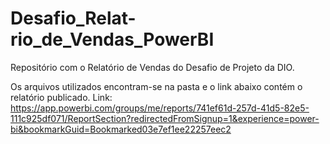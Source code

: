 # Desafio_Relat-rio_de_Vendas_PowerBI
Repositório com o Relatório de Vendas do Desafio de Projeto da DIO.

Os arquivos utilizados encontram-se na pasta e o link abaixo contém o relatório publicado.
Link: https://app.powerbi.com/groups/me/reports/741ef61d-257d-41d5-82e5-111c925df071/ReportSection?redirectedFromSignup=1&experience=power-bi&bookmarkGuid=Bookmarked03e7ef1ee22257eec2
